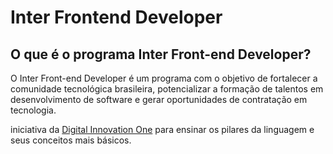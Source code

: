 # Inter Frontend Developer

## O que é o programa Inter Front-end Developer?

O Inter Front-end Developer é um programa com o objetivo de fortalecer a comunidade tecnológica brasileira, potencializar a formação de talentos em desenvolvimento de software e gerar oportunidades de contratação em tecnologia.

 iniciativa da [Digital Innovation One](https://digitalinnovation.one/) para ensinar os pilares da linguagem e seus conceitos mais básicos.
